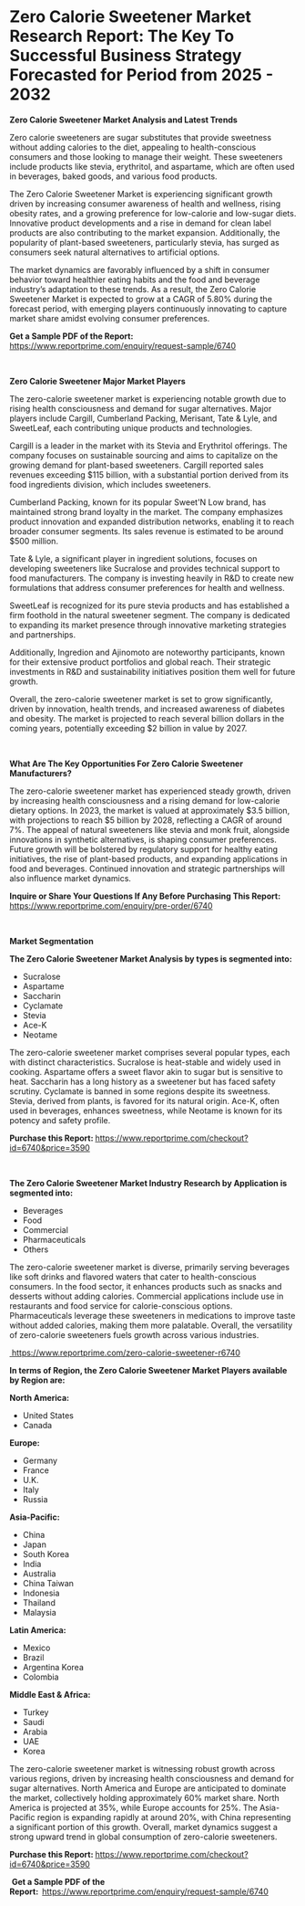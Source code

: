<p><h1>Zero Calorie Sweetener Market Research Report: The Key To Successful Business Strategy Forecasted for Period from 2025 - 2032</h1></p><p><strong>Zero Calorie Sweetener Market Analysis and Latest Trends</strong></p>
<p><p>Zero calorie sweeteners are sugar substitutes that provide sweetness without adding calories to the diet, appealing to health-conscious consumers and those looking to manage their weight. These sweeteners include products like stevia, erythritol, and aspartame, which are often used in beverages, baked goods, and various food products.</p><p>The Zero Calorie Sweetener Market is experiencing significant growth driven by increasing consumer awareness of health and wellness, rising obesity rates, and a growing preference for low-calorie and low-sugar diets. Innovative product developments and a rise in demand for clean label products are also contributing to the market expansion. Additionally, the popularity of plant-based sweeteners, particularly stevia, has surged as consumers seek natural alternatives to artificial options.</p><p>The market dynamics are favorably influenced by a shift in consumer behavior toward healthier eating habits and the food and beverage industry’s adaptation to these trends. As a result, the Zero Calorie Sweetener Market is expected to grow at a CAGR of 5.80% during the forecast period, with emerging players continuously innovating to capture market share amidst evolving consumer preferences.</p></p>
<p><strong>Get a Sample PDF of the Report:&nbsp;</strong> <a href="https://www.reportprime.com/enquiry/request-sample/6740?utm_campaign=4542&utm_medium=2&utm_source=Github&utm_content=ia&utm_term=16052025&utm_id=zero-calorie-sweetener">https://www.reportprime.com/enquiry/request-sample/6740</a></p>
<p>&nbsp;</p>
<p><strong>Zero Calorie Sweetener Major Market Players</strong></p>
<p><p>The zero-calorie sweetener market is experiencing notable growth due to rising health consciousness and demand for sugar alternatives. Major players include Cargill, Cumberland Packing, Merisant, Tate & Lyle, and SweetLeaf, each contributing unique products and technologies.</p><p>Cargill is a leader in the market with its Stevia and Erythritol offerings. The company focuses on sustainable sourcing and aims to capitalize on the growing demand for plant-based sweeteners. Cargill reported sales revenues exceeding $115 billion, with a substantial portion derived from its food ingredients division, which includes sweeteners.</p><p>Cumberland Packing, known for its popular Sweet'N Low brand, has maintained strong brand loyalty in the market. The company emphasizes product innovation and expanded distribution networks, enabling it to reach broader consumer segments. Its sales revenue is estimated to be around $500 million.</p><p>Tate & Lyle, a significant player in ingredient solutions, focuses on developing sweeteners like Sucralose and provides technical support to food manufacturers. The company is investing heavily in R&D to create new formulations that address consumer preferences for health and wellness.</p><p>SweetLeaf is recognized for its pure stevia products and has established a firm foothold in the natural sweetener segment. The company is dedicated to expanding its market presence through innovative marketing strategies and partnerships.</p><p>Additionally, Ingredion and Ajinomoto are noteworthy participants, known for their extensive product portfolios and global reach. Their strategic investments in R&D and sustainability initiatives position them well for future growth.</p><p>Overall, the zero-calorie sweetener market is set to grow significantly, driven by innovation, health trends, and increased awareness of diabetes and obesity. The market is projected to reach several billion dollars in the coming years, potentially exceeding $2 billion in value by 2027.</p></p>
<p>&nbsp;</p>
<p><strong>What Are The Key Opportunities For Zero Calorie Sweetener Manufacturers?</strong></p>
<p><p>The zero-calorie sweetener market has experienced steady growth, driven by increasing health consciousness and a rising demand for low-calorie dietary options. In 2023, the market is valued at approximately $3.5 billion, with projections to reach $5 billion by 2028, reflecting a CAGR of around 7%. The appeal of natural sweeteners like stevia and monk fruit, alongside innovations in synthetic alternatives, is shaping consumer preferences. Future growth will be bolstered by regulatory support for healthy eating initiatives, the rise of plant-based products, and expanding applications in food and beverages. Continued innovation and strategic partnerships will also influence market dynamics.</p></p>
<p><strong>Inquire or Share Your Questions If Any Before Purchasing This Report:</strong> <a href="https://www.reportprime.com/enquiry/pre-order/6740?utm_campaign=4542&utm_medium=2&utm_source=Github&utm_content=ia&utm_term=16052025&utm_id=zero-calorie-sweetener">https://www.reportprime.com/enquiry/pre-order/6740</a></p>
<p>&nbsp;</p>
<p><strong>Market Segmentation</strong></p>
<p><strong>The Zero Calorie Sweetener Market Analysis by types is segmented into:</strong></p>
<p><ul><li>Sucralose</li><li>Aspartame</li><li>Saccharin</li><li>Cyclamate</li><li>Stevia</li><li>Ace-K</li><li>Neotame</li></ul></p>
<p><p>The zero-calorie sweetener market comprises several popular types, each with distinct characteristics. Sucralose is heat-stable and widely used in cooking. Aspartame offers a sweet flavor akin to sugar but is sensitive to heat. Saccharin has a long history as a sweetener but has faced safety scrutiny. Cyclamate is banned in some regions despite its sweetness. Stevia, derived from plants, is favored for its natural origin. Ace-K, often used in beverages, enhances sweetness, while Neotame is known for its potency and safety profile.</p></p>
<p><strong>Purchase this Report:&nbsp;</strong><a href="https://www.reportprime.com/checkout?id=6740&price=3590&utm_campaign=4542&utm_medium=2&utm_source=Github&utm_content=ia&utm_term=16052025&utm_id=zero-calorie-sweetener">https://www.reportprime.com/checkout?id=6740&price=3590</a></p>
<p>&nbsp;</p>
<p><strong>The Zero Calorie Sweetener Market Industry Research by Application is segmented into:</strong></p>
<p><ul><li>Beverages</li><li>Food</li><li>Commercial</li><li>Pharmaceuticals</li><li>Others</li></ul></p>
<p><p>The zero-calorie sweetener market is diverse, primarily serving beverages like soft drinks and flavored waters that cater to health-conscious consumers. In the food sector, it enhances products such as snacks and desserts without adding calories. Commercial applications include use in restaurants and food service for calorie-conscious options. Pharmaceuticals leverage these sweeteners in medications to improve taste without added calories, making them more palatable. Overall, the versatility of zero-calorie sweeteners fuels growth across various industries.</p></p>
<p><a href="https://www.reportprime.com/zero-calorie-sweetener-r6740?utm_campaign=4542&utm_medium=2&utm_source=Github&utm_content=ia&utm_term=16052025&utm_id=zero-calorie-sweetener">&nbsp;https://www.reportprime.com/zero-calorie-sweetener-r6740</a></p>
<p><strong>In terms of Region, the Zero Calorie Sweetener Market Players available by Region are:</strong></p>
<p>
    <p> <strong> North America: </strong>
        <ul>
            <li>United States</li>
            <li>Canada</li>
        </ul>
        </p> 
    <p> <strong> Europe: </strong>
        <ul>
            <li>Germany</li>
            <li>France</li>
            <li>U.K.</li>
            <li>Italy</li>
            <li>Russia</li>
        </ul>
        </p> 
    <p> <strong> Asia-Pacific: </strong>
        <ul>
            <li>China</li>
            <li>Japan</li>
            <li>South Korea</li>
            <li>India</li>
            <li>Australia</li>
            <li>China Taiwan</li>
            <li>Indonesia</li>
            <li>Thailand</li>
            <li>Malaysia</li>
        </ul>
        </p> 
    <p> <strong> Latin America: </strong>
        <ul>
            <li>Mexico</li>
            <li>Brazil</li>
            <li>Argentina Korea</li>
            <li>Colombia</li>
        </ul>
        </p> 
    <p> <strong> Middle East & Africa: </strong>
        <ul>
            <li>Turkey</li>
            <li>Saudi</li>
            <li>Arabia</li>
            <li>UAE</li>
            <li>Korea</li>
        </ul>
    </p>
    </p>
<p><p>The zero-calorie sweetener market is witnessing robust growth across various regions, driven by increasing health consciousness and demand for sugar alternatives. North America and Europe are anticipated to dominate the market, collectively holding approximately 60% market share. North America is projected at 35%, while Europe accounts for 25%. The Asia-Pacific region is expanding rapidly at around 20%, with China representing a significant portion of this growth. Overall, market dynamics suggest a strong upward trend in global consumption of zero-calorie sweeteners.</p></p>
<p><strong>Purchase this Report: </strong><a href="https://www.reportprime.com/checkout?id=6740&price=3590&utm_campaign=4542&utm_medium=2&utm_source=Github&utm_content=ia&utm_term=16052025&utm_id=zero-calorie-sweetener">https://www.reportprime.com/checkout?id=6740&price=3590</a></p>
<p>&nbsp;<strong>Get a Sample PDF of the Report:&nbsp;&nbsp;</strong><a href="https://www.reportprime.com/enquiry/request-sample/6740?utm_campaign=4542&utm_medium=2&utm_source=Github&utm_content=ia&utm_term=16052025&utm_id=zero-calorie-sweetener">https://www.reportprime.com/enquiry/request-sample/6740</a></p>
<p><strong></strong></p>
<p><p></p><p></p><p></p></p>